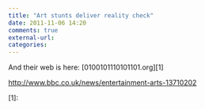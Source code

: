 ```yaml
---
title: "Art stunts deliver reality check"
date: 2011-11-06 14:20
comments: true
external-url:
categories:
---
```

And their web is here: [0100101110101101\.org][1]

<http://www.bbc.co.uk/news/entertainment-arts-13710202>

  [1]:

